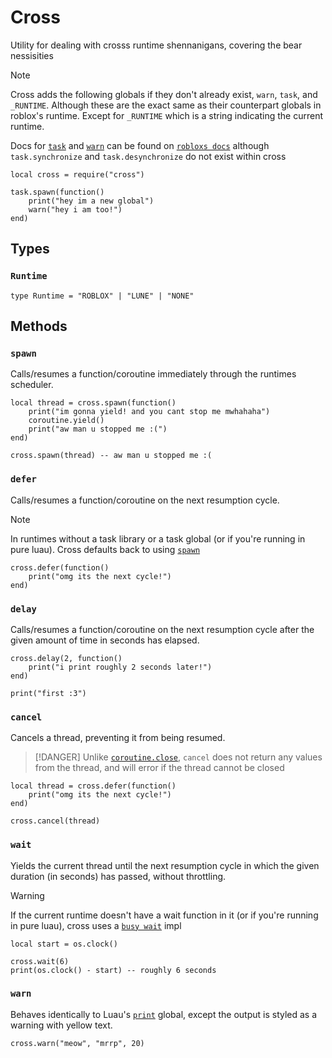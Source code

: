 # Cross

Utility for dealing with crosss runtime shennanigans, covering the bear nessisities

> [!NOTE]
> Cross adds the following globals if they don't already exist,
> `warn`, `task`, and `_RUNTIME`. Although these are the exact same as their counterpart globals in roblox's runtime.
> Except for `_RUNTIME` which is a string indicating the current runtime.
>
> Docs for [`task`](https://create.roblox.com/docs/reference/engine/libraries/task#warn) and [`warn`](ttps://create.roblox.com/docs/reference/engine/globals/RobloxGlobals) can be found on [`robloxs docs`](https://create.roblox.com/docs/reference/engine) although `task.synchronize` and `task.desynchronize` do not exist within cross

```luau
local cross = require("cross")

task.spawn(function()
	print("hey im a new global")
	warn("hey i am too!")
end)
```

## Types

### `Runtime`

```luau
type Runtime = "ROBLOX" | "LUNE" | "NONE"
```

## Methods

### `spawn`

Calls/resumes a function/coroutine immediately through the runtimes scheduler.

```luau
local thread = cross.spawn(function()
	print("im gonna yield! and you cant stop me mwhahaha")
	coroutine.yield()
	print("aw man u stopped me :(")
end)

cross.spawn(thread) -- aw man u stopped me :(
```

### `defer`

Calls/resumes a function/coroutine on the next resumption cycle.

> [!NOTE]
> In runtimes without a task library or a task global (or if you're running in pure luau). Cross defaults back to using [`spawn`](#spawn)


```luau
cross.defer(function()
	print("omg its the next cycle!")
end)
```

### `delay`

Calls/resumes a function/coroutine on the next resumption cycle after the given amount of time in seconds has elapsed.

```luau
cross.delay(2, function()
	print("i print roughly 2 seconds later!")
end)

print("first :3")
```

### `cancel`

Cancels a thread, preventing it from being resumed.

> [!DANGER]
> Unlike [`coroutine.close`](https://luau-lang.org/library#coroutine-library:~:text=function%20coroutine.close(co%3A%20thread)%3A%20(boolean%2C%20any%3F)), `cancel` does not return any values from the thread, and will error if the thread cannot be closed


```luau
local thread = cross.defer(function()
	print("omg its the next cycle!")
end)

cross.cancel(thread)
```

### `wait`

Yields the current thread until the next resumption cycle in which the given duration (in seconds) has passed, without throttling.

> [!WARNING]
> If the current runtime doesn't have a wait function in it (or if you're running in pure luau), cross uses a [`busy wait`](https://github.com/kalrnlo/rbxlibs/blob/main/libs/cross/wait.luau) impl

```luau
local start = os.clock()

cross.wait(6)
print(os.clock() - start) -- roughly 6 seconds
```


### `warn`

Behaves identically to Luau's [`print`](https://luau-lang.org/library#global-functions:~:text=function%20print(args%3A%20...any)) global, except the output is styled as a warning with yellow text.

```luau
cross.warn("meow", "mrrp", 20)
```
